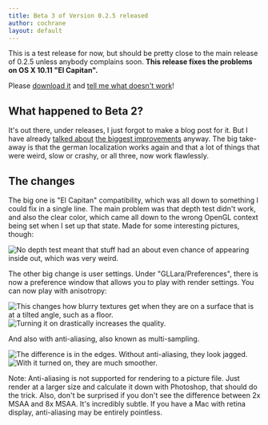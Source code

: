 ```yaml
---
title: Beta 3 of Version 0.2.5 released
author: cochrane
layout: default
---
```


This is a test release for now, but should be pretty close to the main release of 0.2.5 unless anybody complains soon. **This release fixes the problems on OS X 10.11 "El Capitan".**

Please [download it](https://github.com/cochrane/GLLara/releases/tag/v0.2.5_beta3) and [tell me what doesn't work](https://github.com/cochrane/GLLara/issues)!

## What happened to Beta 2?

It's out there, under releases, I just forgot to make a blog post for it. But I have already [talked about](/GLLara/2015/11/29/house-cleaning.html) [the biggest improvements](/GLLara/2015/11/30/managing-kvo.html) anyway. The big take-away is that the german localization works again and that a lot of things that were weird, slow or crashy, or all three, now work flawlessly.

## The changes

The big one is "El Capitan" compatibility, which was all down to something I could fix in a single line. The main problem was that depth test didn't work, and also the clear color, which came all down to the wrong OpenGL context being set when I set up that state. Made for some interesting pictures, though:

![No depth test meant that stuff had an about even chance of appearing inside out, which was very weird.](/GLLara/screenshots/v025_beta3_pic1.jpg)


The other big change is user settings. Under "GLLara/Preferences", there is now a preference window that allows you to play with render settings. You can now play with anisotropy:

![This changes how blurry textures get when they are on a surface that is at a tilted angle, such as a floor.](/GLLara/screenshots/v025_beta3_anisotropy_off.jpg)
![Turning it on drastically increases the quality.](/GLLara/screenshots/v025_beta3_anisotropy_on.jpg)

And also with anti-aliasing, also known as multi-sampling.

![The difference is in the edges. Without anti-aliasing, they look jagged.](/GLLara/screenshots/v025_beta3_msaa_off.jpg)
![With it turned on, they are much smoother.](/GLLara/screenshots/v025_beta3_msaa_on.jpg)

Note: Anti-aliasing is not supported for rendering to a picture file. Just render at a larger size and calculate it down with Photoshop, that should do the trick. Also, don't be surprised if you don't see the difference between 2x MSAA and 8x MSAA. It's incredibly subtle. If you have a Mac with retina display, anti-aliasing may be entirely pointless.
